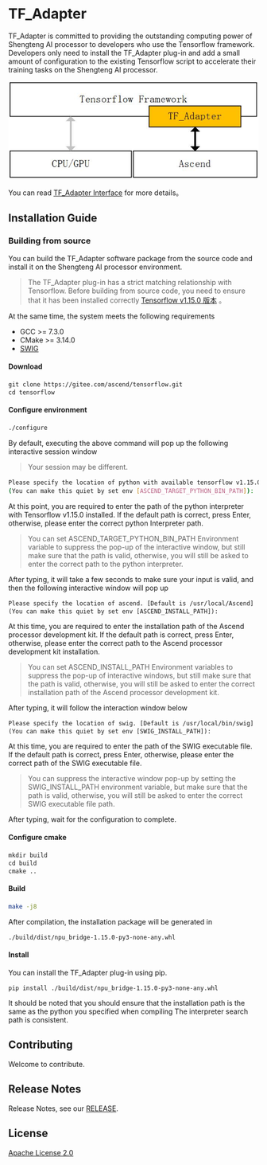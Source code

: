 # TF_Adapter

TF_Adapter is committed to providing the outstanding computing power of Shengteng AI processor to developers who use the Tensorflow framework.
Developers only need to install the TF_Adapter plug-in and add a small amount of configuration to the existing Tensorflow script to accelerate their training tasks on the Shengteng AI processor.

![framework](docs/framework.jpg)

You can read [TF_Adapter Interface](https://support.huaweicloud.com/mprtg-A800_9000_9010/atlasprtg_13_0013.html) for more details。
## Installation Guide
### Building from source

You can build the TF_Adapter software package from the source code and install it on the Shengteng AI processor environment.
> The TF_Adapter plug-in has a strict matching relationship with Tensorflow. Before building from source code, you need to ensure that it has been installed correctly [Tensorflow v1.15.0
>版本](https://www.tensorflow.org/install) 。

At the same time, the system meets the following requirements
- GCC >= 7.3.0
- CMake >= 3.14.0
- [SWIG](http://www.swig.org/download.html)

#### Download

```
git clone https://gitee.com/ascend/tensorflow.git
cd tensorflow
```

#### Configure environment
```BASH
./configure
```

By default, executing the above command will pop up the following interactive session window
> Your session may be different.
```BASH
Please specify the location of python with available tensorflow v1.15.0 installed. [Default is /home/jenkins/prj/venv/bin/python]
(You can make this quiet by set env [ASCEND_TARGET_PYTHON_BIN_PATH]):
```

At this point, you are required to enter the path of the python interpreter with Tensorflow v1.15.0 installed. If the default path is correct, press Enter, otherwise, please enter the correct python
Interpreter path.
> You can set ASCEND_TARGET_PYTHON_BIN_PATH Environment variable to suppress the pop-up of the interactive window, but still make sure that the path is valid, otherwise, you will still be asked to enter the correct path to the python interpreter.


After typing, it will take a few seconds to make sure your input is valid, and then the following interactive window will pop up
```
Please specify the location of ascend. [Default is /usr/local/Ascend]
(You can make this quiet by set env [ASCEND_INSTALL_PATH]):
```

At this time, you are required to enter the installation path of the Ascend processor development kit. If the default path is correct, press Enter, otherwise, please enter the correct path to the Ascend processor development kit installation.

> You can set ASCEND_INSTALL_PATH Environment variables to suppress the pop-up of interactive windows, but still make sure that the path is valid, otherwise, you will still be asked to enter the correct installation path of the Ascend processor development kit.


After typing, it will follow the interaction window below
```
Please specify the location of swig. [Default is /usr/local/bin/swig]
(You can make this quiet by set env [SWIG_INSTALL_PATH]):
```
At this time, you are required to enter the path of the SWIG executable file. If the default path is correct, press Enter, otherwise, please enter the correct path of the SWIG executable file.

> You can suppress the interactive window pop-up by setting the SWIG_INSTALL_PATH environment variable, but make sure that the path is valid, otherwise, you will still be asked to enter the correct SWIG executable file path.

After typing, wait for the configuration to complete.
#### Configure cmake

```
mkdir build
cd build
cmake ..
```
#### Build
```BASH
make -j8
```

After compilation, the installation package will be generated in
```
./build/dist/npu_bridge-1.15.0-py3-none-any.whl
```
#### Install

You can install the TF_Adapter plug-in using pip.
```
pip install ./build/dist/npu_bridge-1.15.0-py3-none-any.whl
```

It should be noted that you should ensure that the installation path is the same as the python you specified when compiling
 The interpreter search path is consistent.

## Contributing

Welcome to contribute.

## Release Notes

Release Notes, see our [RELEASE](RELEASE.md).

## License

[Apache License 2.0](LICENSE)
